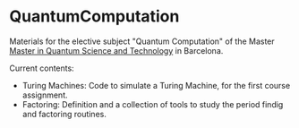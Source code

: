# QuantumComputation
Materials for the elective subject "Quantum Computation" of the Master [Master in Quantum Science and Technology](https://quantummasterbarcelona.eu/)  in Barcelona.

Current contents:
- Turing Machines: Code to simulate a Turing Machine, for the first course assignment.
- Factoring: Definition and a collection of tools to study the period findig and factoring routines.
